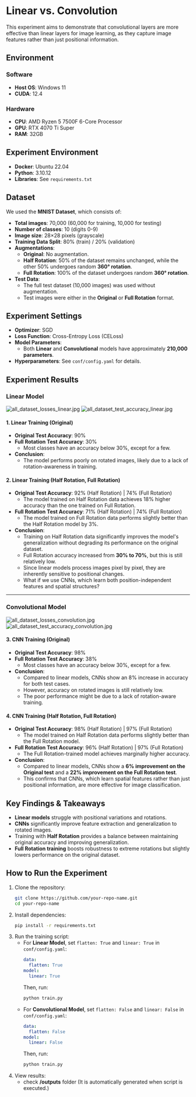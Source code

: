 # Linear vs. Convolution

This experiment aims to demonstrate that convolutional layers are more effective than linear layers for image learning, as they capture image features rather than just positional information.

## Environment

### Software
- **Host OS**: Windows 11
- **CUDA**: 12.4

### Hardware
- **CPU**: AMD Ryzen 5 7500F 6-Core Processor
- **GPU**: RTX 4070 Ti Super
- **RAM**: 32GB

## Experiment Environment
- **Docker**: Ubuntu 22.04
- **Python**: 3.10.12
- **Libraries**: See `requirements.txt`

## Dataset
We used the **MNIST Dataset**, which consists of:
- **Total images**: 70,000 (60,000 for training, 10,000 for testing)
- **Number of classes**: 10 (digits 0-9)
- **Image size**: 28×28 pixels (grayscale)
- **Training Data Split**: 80% (train) / 20% (validation)
- **Augmentations**:
  - **Original**: No augmentation.
  - **Half Rotation**: 50% of the dataset remains unchanged, while the other 50% undergoes random **360° rotation**.
  - **Full Rotation**: 100% of the dataset undergoes random **360° rotation**.
- **Test Data**:
  - The full test dataset (10,000 images) was used without augmentation.
  - Test images were either in the **Original** or **Full Rotation** format.

## Experiment Settings
- **Optimizer**: SGD
- **Loss Function**: Cross-Entropy Loss (CELoss)
- **Model Parameters**:
  - Both **Linear** and **Convolutional** models have approximately **210,000 parameters**.
- **Hyperparameters**: See `conf/config.yaml` for details.

## Experiment Results

### Linear Model
![all_dataset_losses_linear.jpg](./figure/all_dataset_losses_linear.jpg)
![all_dataset_test_accuracy_linear.jpg](./figure/all_dataset_test_accuracy_linear.jpg)

#### 1. Linear Training (Original)
- **Original Test Accuracy**: 90%
- **Full Rotation Test Accuracy**: 30%
  - Most classes have an accuracy below 30%, except for a few.
- **Conclusion**:
  - The model performs poorly on rotated images, likely due to a lack of rotation-awareness in training.

#### 2. Linear Training (Half Rotation, Full Rotation)
- **Original Test Accuracy**: 92% (Half Rotation) | 74% (Full Rotation)
  - The model trained on Half Rotation data achieves 18% higher accuracy than the one trained on Full Rotation.
- **Full Rotation Test Accuracy**: 71% (Half Rotation) | 74% (Full Rotation)
  - The model trained on Full Rotation data performs slightly better than the Half Rotation model by 3%.
- **Conclusion**:
  - Training on Half Rotation data significantly improves the model's generalization without degrading its performance on the original dataset.
  - Full Rotation accuracy increased from **30% to 70%**, but this is still relatively low.
  - Since linear models process images pixel by pixel, they are inherently sensitive to positional changes.
  - What if we use CNNs, which learn both position-independent features and spatial structures?

---

### Convolutional Model
![all_dataset_losses_convolution.jpg](./figure/all_dataset_losses_convolution.jpg)
![all_dataset_test_accuracy_convolution.jpg](./figure/all_dataset_test_accuracy_convolution.jpg)

#### 3. CNN Training (Original)
- **Original Test Accuracy**: 98%
- **Full Rotation Test Accuracy**: 38%
  - Most classes have an accuracy below 30%, except for a few.
- **Conclusion**:
  - Compared to linear models, CNNs show an 8% increase in accuracy for both test cases.
  - However, accuracy on rotated images is still relatively low.
  - The poor performance might be due to a lack of rotation-aware training.

#### 4. CNN Training (Half Rotation, Full Rotation)
- **Original Test Accuracy**: 98% (Half Rotation) | 97% (Full Rotation)
  - The model trained on Half Rotation data performs slightly better than the Full Rotation model.
- **Full Rotation Test Accuracy**: 96% (Half Rotation) | 97% (Full Rotation)
  - The Full Rotation-trained model achieves marginally higher accuracy.
- **Conclusion**:
  - Compared to linear models, CNNs show a **6% improvement on the Original test** and a **22% improvement on the Full Rotation test**.
  - This confirms that CNNs, which learn spatial features rather than just positional information, are more effective for image classification.

## Key Findings & Takeaways
- **Linear models** struggle with positional variations and rotations.
- **CNNs** significantly improve feature extraction and generalization to rotated images.
- Training with **Half Rotation** provides a balance between maintaining original accuracy and improving generalization.
- **Full Rotation training** boosts robustness to extreme rotations but slightly lowers performance on the original dataset.

## How to Run the Experiment

1. Clone the repository:
   ```sh
   git clone https://github.com/your-repo-name.git
   cd your-repo-name
   ```
2. Install dependencies:
   ```sh
   pip install -r requirements.txt
   ```
3. Run the training script:
   - For **Linear Model**, set `flatten: True` and `linear: True` in `conf/config.yaml`:
     ```yaml
     data:
       flatten: True
     model:
       linear: True
     ```
     Then, run:
     ```sh
     python train.py
     ```
   - For **Convolutional Model**, set `flatten: False` and `linear: False` in `conf/config.yaml`:
     ```yaml
     data:
       flatten: False
     model:
       linear: False
     ```
     Then, run:
     ```sh
     python train.py
     ```
4. View results:
   - check **/outputs** folder (It is automatically generated when script is executed.)